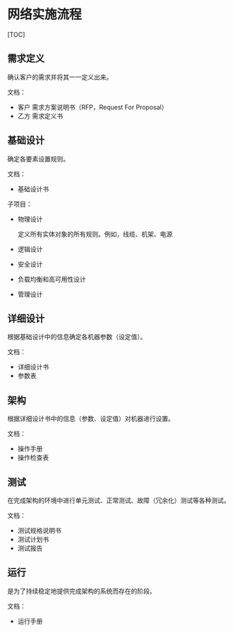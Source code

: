 # 网络实施流程

[TOC]

## 需求定义

确认客户的需求并将其一一定义出来。

文档：

* 客户	需求方案说明书（RFP，Request For Proposal）
* 乙方    需求定义书

## 基础设计

确定各要素设置规则。

文档：

* 基础设计书

子项目：

* 物理设计

  定义所有实体对象的所有规则。例如，线缆、机架、电源

* 逻辑设计

* 安全设计

* 负载均衡和高可用性设计

* 管理设计

## 详细设计

根据基础设计中的信息确定各机器参数（设定值）。

文档：

* 详细设计书
* 参数表

## 架构

根据详细设计书中的信息（参数、设定值）对机器进行设置。

文档：

* 操作手册
* 操作检查表

## 测试

在完成架构的环境中进行单元测试、正常测试、故障（冗余化）测试等各种测试。

文档：

* 测试规格说明书
* 测试计划书
* 测试报告

## 运行

是为了持续稳定地提供完成架构的系统而存在的阶段。

文档：

* 运行手册

